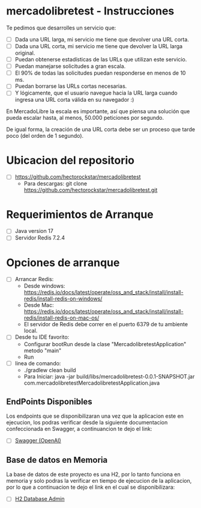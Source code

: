 # mercadolibretest - Instrucciones

Te pedimos que desarrolles un servicio que:
- [ ] Dada una URL larga, mi servicio me tiene que devolver una URL corta.
- [ ] Dada una URL corta, mi servicio me tiene que devolver la URL larga original.
- [ ] Puedan obtenerse estadísticas de las URLs que utilizan este servicio.
- [ ] Puedan manejarse solicitudes a gran escala.
- [ ] El 90% de todas las solicitudes puedan responderse en menos de 10 ms.
- [ ] Puedan borrarse las URLs cortas necesarias.
- [ ] Y lógicamente, que el usuario navegue hacia la URL larga cuando ingresa una URL corta válida en su navegador :)

En MercadoLibre la escala es importante, así que piensa una solución que pueda escalar
hasta, al menos, 50.000 peticiones por segundo.

De igual forma, la creación de una URL corta debe ser un proceso que tarde poco (del orden
de 1 segundo).

# Ubicacion del repositorio
- [ ] https://github.com/hectorockstar/mercadolibretest
  - Para descargas: git clone https://github.com/hectorockstar/mercadolibretest.git

# Requerimientos de Arranque
- [ ] Java version 17
- [ ] Servidor Redis 7.2.4

# Opciones de arranque
- [ ] Arrancar Redis:
  - Desde windows: https://redis.io/docs/latest/operate/oss_and_stack/install/install-redis/install-redis-on-windows/
  - Desde Mac: https://redis.io/docs/latest/operate/oss_and_stack/install/install-redis/install-redis-on-mac-os/
  - El servidor de Redis debe correr en el puerto 6379 de tu ambiente local. 
- [ ] Desde tu IDE favorito:
  - Configurar bootRun desde la clase "MercadolibretestApplication" metodo "main"
  - Run
- [ ] linea de comando:
  - ./gradlew clean build
  - Para Iniciar: java -jar build/libs/mercadolibretest-0.0.1-SNAPSHOT.jar com.mercadolibretestMercadolibretestApplication.java


## EndPoints Disponibles
Los endpoints que se disponibilizaran una vez que la aplicacion este en ejecucion, los podras verificar desde la siguiente documentacion confeccionada en Swagger, a continuancion te dejo el link:
- [ ] [Swagger (OpenAI)](http://localhost:1004/swagger-ui/index.html)


## Base de datos en Memoria
La base de datos de este proyecto es una H2, por lo tanto funciona en memoria y solo podras la verificar en tiempo de ejecucion de la aplicacion, por lo que a continuacion te dejo el link en el cual se disponibilizara:

- [ ] [H2 Database Admin](http://localhost:1004/h2-console/)